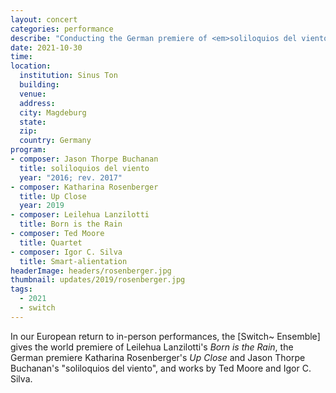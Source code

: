 ```yaml
---
layout: concert
categories: performance
describe: "Conducting the German premiere of <em>soliloquios del viento</em> at the SinusTon festival in Germany with the Switch~ Ensemble. Tech for Katharina Rosenberger's <em>Up Close</em> (2019)."
date: 2021-10-30
time:
location:
  institution: Sinus Ton
  building:
  venue:
  address:
  city: Magdeburg
  state:
  zip:
  country: Germany
program:
- composer: Jason Thorpe Buchanan
  title: soliloquios del viento
  year: "2016; rev. 2017"
- composer: Katharina Rosenberger
  title: Up Close
  year: 2019
- composer: Leilehua Lanzilotti
  title: Born is the Rain
- composer: Ted Moore
  title: Quartet
- composer: Igor C. Silva
  title: Smart-alientation
headerImage: headers/rosenberger.jpg
thumbnail: updates/2019/rosenberger.jpg
tags:
  - 2021
  - switch
---
```


In our European return to in-person performances, the [Switch~ Ensemble] gives the world premiere of Leilehua Lanzilotti's <em>Born is the Rain</em>, the German premiere Katharina Rosenberger's <em>Up Close</em> and Jason Thorpe Buchanan's "soliloquios del viento", and works by Ted Moore and Igor C. Silva.
